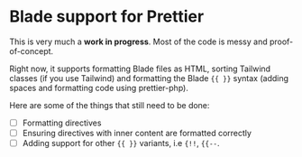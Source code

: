 # Blade support for Prettier

This is very much a **work in progress**. Most of the code is messy and proof-of-concept.

Right now, it supports formatting Blade files as HTML, sorting Tailwind classes (if you use Tailwind) and formatting the Blade `{{ }}` syntax (adding spaces and formatting code using prettier-php).

Here are some of the things that still need to be done:

- [ ] Formatting directives
- [ ] Ensuring directives with inner content are formatted correctly
- [ ] Adding support for other `{{ }}` variants, i.e `{!!`, `{{--`.

